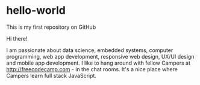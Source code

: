 # hello-world
This is my first repository on GitHub

Hi there!

I am passionate about data science, embedded systems, computer programming, web app development, responsive web design, UX/UI design and mobile app development.
I like to hang around with fellow Campers at http://freecodecamp.com - in the chat rooms. It's a nice place where Campers learn full stack JavaScript.
